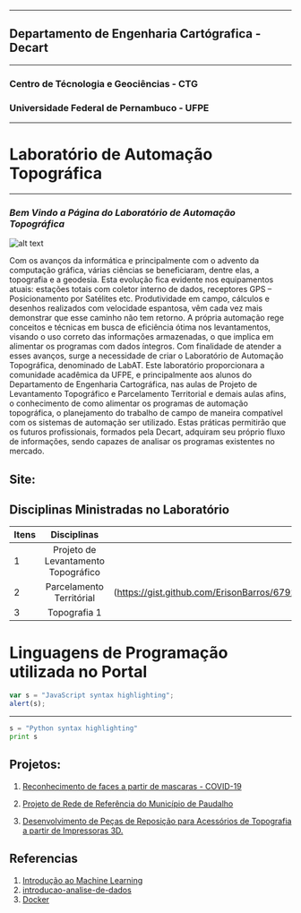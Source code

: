 ____
## Departamento de Engenharia Cartógrafica - Decart
____
### Centro de Técnologia e Geociências - CTG
### Universidade Federal de Pernambuco - UFPE
---
# Laboratório de Automação Topográfica
---
### *Bem Vindo a Página do Laboratório de Automação Topográfica*


![alt text](https://github.com/decartlabat/inicial/blob/master/simbololo%20labat.png "Logo Title Text 1")


Com os avanços da informática e principalmente com o advento da computação gráfica, várias ciências se beneficiaram, dentre elas, a topografia e a geodesia. Esta evolução fica evidente nos equipamentos atuais: estações totais com coletor interno de dados, receptores GPS – Posicionamento por Satélites etc.  Produtividade em campo, cálculos e desenhos realizados com velocidade espantosa, vêm cada vez mais demonstrar que esse caminho não tem retorno. A própria automação rege conceitos e técnicas em busca de eficiência ótima nos levantamentos, visando o uso correto das informações armazenadas, o que implica em alimentar os programas com dados íntegros. Com finalidade de atender a esses avanços, surge a necessidade de criar o Laboratório de Automação Topográfica, denominado de LabAT. Este laboratório proporcionara a comunidade acadêmica da UFPE, e principalmente aos alunos do Departamento de Engenharia Cartográfica, nas aulas de Projeto de Levantamento Topográfico e Parcelamento Territorial e demais aulas afins, o conhecimento de como alimentar os programas de automação topográfica, o planejamento do trabalho de campo de maneira compatível com os sistemas de automação ser utilizado. Estas práticas permitirão que os futuros profissionais, formados pela Decart, adquiram seu próprio fluxo de informações, sendo capazes de analisar os programas existentes no mercado.

## Site:

## Disciplinas Ministradas no Laboratório
 **Itens**     | **Disciplinas**          | **Link**   |
| ------------- |:-------------:| -----:|
|   1 | Projeto de Levantamento Topográfico  |(https://www.google.com)|
| 2   | Parcelamento Territórial     |  (https://gist.github.com/ErisonBarros/6792ca0c8aa9c7ee428e226148fd3e87)|
|3 | Topografia 1    |    (https://www.google.com) |

# Linguagens de Programação utilizada no Portal

```javascript
var s = "JavaScript syntax highlighting";
alert(s);
```
---
```python
s = "Python syntax highlighting"
print s
```

## Projetos:

1. [Reconhecimento de faces a partir de mascaras - COVID-19](https://www.google.com)

2. [Projeto de Rede de Referência  do Município de Paudalho](https://www.google.com)

3. [Desenvolvimento de Peças de Reposição para Acessórios de Topografia a partir de Impressoras 3D.](https://www.google.com)

## Referencias 

1. [Introdução ao Machine Learning](https://dataat.github.io/introducao-ao-machine-learning/index.html#licen%C3%A7a)
2. [introducao-analise-de-dados](https://dataat.github.io/introducao-analise-de-dados/)
3. [Docker](https://dataat.github.io/introducao-docker/exemplos-de-uso.html#postgres)

